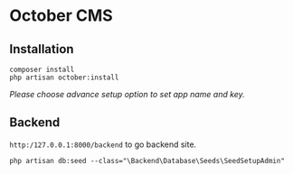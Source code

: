 # October CMS

## Installation

```
composer install
php artisan october:install
```

*Please choose advance setup option to set app name and key.*

## Backend 
`http:/127.0.0.1:8000/backend` to go backend site.
```
php artisan db:seed --class="\Backend\Database\Seeds\SeedSetupAdmin"
```

# 
